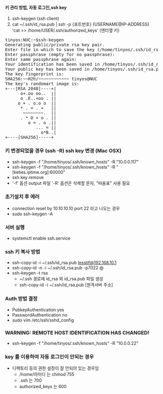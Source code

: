 
#### 키 관리 방법, 자동 로그인,ssh key

1. ssh-keygen (ssh client)
1. cat ~/.ssh/id_rsa.pub | ssh -p {포트번호} {USERNAME@IP-ADDRESS}    'cat >> /home/USER/.ssh/authorized_keys' (엔터옆 
   키)

<pre>
tinyos:NUC:~$ssh-keygen
Generating public/private rsa key pair.
Enter file in which to save the key (/home/tinyos/.ssh/id_rsa):
Enter passphrase (empty for no passphrase):
Enter same passphrase again:
Your identification has been saved in /home/tinyos/.ssh/id_rsa.
Your public key has been saved in /home/tinyos/.ssh/id_rsa.pub.
The key fingerprint is:
SHA256:~~H2h/~~~~~~~~~~~~ tinyos@NUC
The key's randomart image is:
+---[RSA 2048]----+|
      o+.oo oo..  ||
      o .E..+oo . ||
     o + . o.o o  ||
      * . = . +   ||
       ~~~~~~~~.  ||
      . * O + o . ||
         o = . o .||
            ... = ||
              o*B..|
+----[SHA256]-----+
</pre>


### 키 변경되었을 경우 (ssh -R) ssh key 변경 (Mac OSX)
- ssh-keygen -f "/home/tinyos/.ssh/known_hosts" -R "10.0.0.117"
- ssh-keygen -f "/home/tinyos/.ssh/known_hosts" -R "[keties.iptime.org]:60000"
- ssh key remove
- '-f' 옵션 output 파일 '-R' 옵션은 삭제할 문자, "따옴표" 사용 필요 

### 초기설치 후 에러
- connection reset by 10.10.10.10 port 22 라고 나오는 경우
- sudo ssh-keygen -A

### 서버 실행 
- systemctl enable ssh.service

### ssh 키 복사 방법
- ssh-copy-id -i ~/.ssh/id_rsa.pub lesstif@192.168.10.1
- ssh-copy-id -n -i ~/.ssh/id_rsa.pub -p7022 <id>@<host>
- ssh-keygen -t rsa
  - ~/.ssh 경로에 id_rsa 와 id_rsa.pub 파일 생성
  - ssh-copy-id -i ~/.ssh/id_rsa.pub [원격서버 주소]      
      
### Auth 방법 결정 
- PubkeyAuthentication yes
- PasswordAuthentication no
- sudo vim /etc/ssh/sshd_config
      
### WARNING: REMOTE HOST IDENTIFICATION HAS CHANGED!  
- ssh-keygen -f "/home/tinyos/.ssh/known_hosts" -R "10.0.0.22" 
      
### key 를 이용하여 자동 로그인이 안되는 경우
- 디렉토리 등의 권한 설정이 잘 안되어 있는 경우임 
  - /home/아이디 는 chmod 755
  - .ssh 는 700
  - authorized_keys 는 600
      

